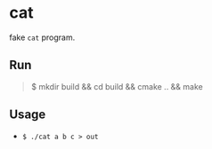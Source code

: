 # cat

fake `cat` program.

## Run

> $ mkdir build && cd build && cmake .. && make

## Usage

* `$ ./cat a b c > out`

